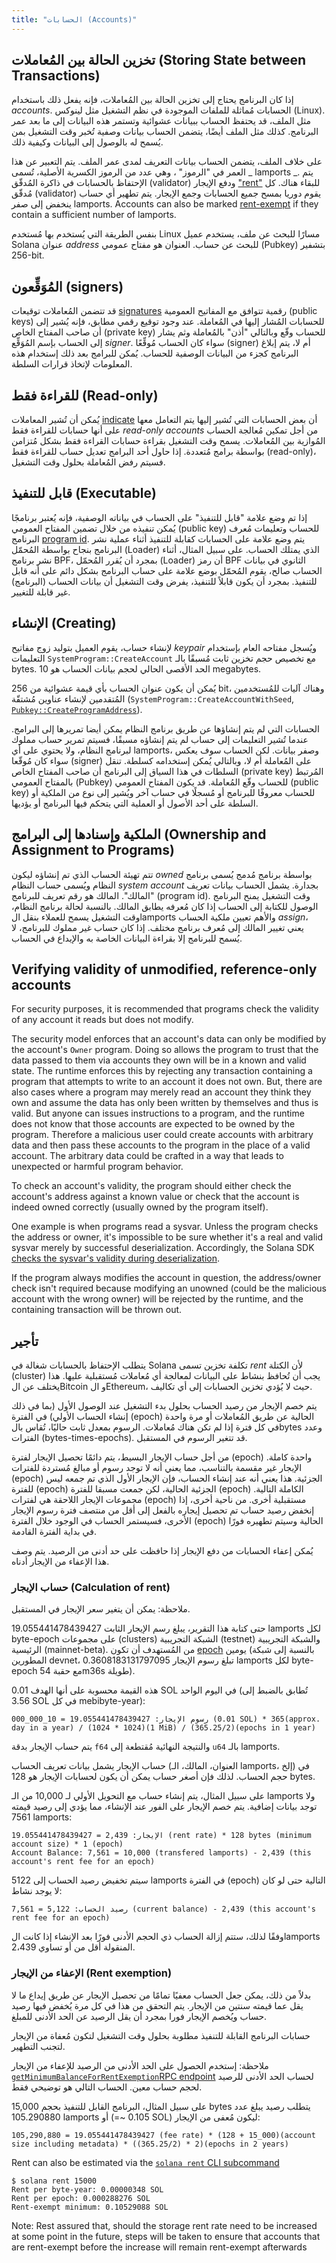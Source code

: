 ```yaml
---
title: "الحسابات (Accounts)"
---
```


## تخزين الحالة بين المُعاملات (Storing State between Transactions)

إذا كان البرنامج يحتاج إلى تخزين الحالة بين المُعاملات، فإنه يفعل ذلك باستخدام _accounts_. الحسابات مُماثلة للملفات الموجودة في نظم التشغيل مثل لينوكس (Linux). مثل الملف، قد يحتفظ الحساب ببيانات عشوائية وتستمر هذه البيانات إلى ما بعد عمر البرنامج. كذلك مثل الملف أيضًا، يتضمن الحساب بيانات وصفية تُخبر وقت التشغيل بمن يُسمح له بالوصول إلى البيانات وكيفية ذلك.

على خلاف الملف، يتضمن الحساب بيانات التعريف لمدى عمر الملف. يتم التعبير عن هذا العمر في "الرموز" ، وهي عدد من الرموز الكسرية الأصلية، تُسمى _ lamports _. يتم الإحتفاظ بالحسابات في ذاكرة المُدقّق (validator) ودفع الإيجار ["rent"](#rent) للبقاء هناك. كل مُدقّق (validator) يقوم دوريا بمسح جميع الحسابات وجمع الإيجار. يتم تطهير أي حساب ينخفض إلى صفر lamports. Accounts can also be marked [rent-exempt](#rent-exemption) if they contain a sufficient number of lamports.

بنفس الطريقة التي يُستخدم بها مُستخدم Linux مسارًا للبحث عن ملف، يستخدم عميل Solana عنوان _address_ للبحث عن حساب. العنوان هو مفتاح عمومي (Pubkey) بتشفير 256-bit.

## المُوَقِّعون (signers)

قد تتضمن المُعاملات توقيعات [signatures](terminology.md#signature) رقمية تتوافق مع المفاتيح العمومية (public keys) للحسابات المُشار إليها في المُعاملة. عند وجود توقيع رقمي مطابق، فإنه يُشير إلى أن صاحب المفتاح الخاص (private key) للحساب وقّع وبالتالي "أذن" بالمُعاملة وثم يشار إلى الحساب بإسم المُوَقِّع _signer_. سواء كان الحساب مُوقِّعًا (signer) أم لا، يتم إبلاغ البرنامج كجزء من البيانات الوصفية للحساب. يُمكن للبرامج بعد ذلك إستخدام هذه المعلومات لإتخاذ قرارات السلطة.

## للقراءة فقط (Read-only)

يُمكن أن تُشير المعاملات [indicate](transactions.md#message-header-format) أن بعض الحسابات التي تُشير إليها يتم التعامل معها على أنها حسابات للقراءة فقط _read-only accounts_ من أجل تمكين مُعالجة الحساب المُوازية بين المُعاملات. يسمح وقت التشغيل بقراءة حسابات القراءة فقط بشكل مُتزامن بواسطة برامج مُتعددة. إذا حاول أحد البرامج تعديل حساب للقراءة فقط (read-only)، فسيتم رفض المُعاملة بحلول وقت التشغيل.

## قابل للتنفيذ (Executable)

إذا تم وضع علامة "قابل للتنفيذ" على الحساب في بياناته الوصفية، فإنه يُعتبر برنامجًا يُمكن تنفيذه من خلال تضمين المفتاح العمومي (public key) للحساب وتعليمات مُعرف البرنامج [program id](transactions.md#program-id). يتم وضع علامة على الحسابات كقابلة للتنفيذ أثناء عملية نشر البرنامج بنجاح بواسطة المُحمّل (Loader) الذي يمتلك الحساب. على سبيل المثال، أثناء نشر برنامج BPF، بمجرد أن يُقرر المُحمّل (Loader) أن رمز BPF الثانوي في بيانات الحساب صالح، يقوم المُحمّل بوضع علامة على حساب البرنامج بشكل دائم على أنه قابل للتنفيذ. بمجرد أن يكون قابلاً للتنفيذ، يفرض وقت التشغيل أن بيانات الحساب (البرنامج) غير قابلة للتغيير.

## الإنشاء (Creating)

لإنشاء حساب، يقوم العميل بتوليد زوج مفاتيح _keypair_ ويُسجل مفتاحه العام بإستخدام التعليمات `SystemProgram::CreateAccount` مع تخصيص حجم تخزين ثابت مُسبقًا بالـ bytes. الحد الأقصى الحالي لحجم بيانات الحساب هو 10 megabytes.

يُمكن أن يكون عنوان الحساب بأي قيمة عشوائية من 256 bit، وهناك آليات للمُستخدمين المُتقدمين لإنشاء عناوين مُشتقّة (`SystemProgram::CreateAccountWithSeed`, [`Pubkey::CreateProgramAddress`](calling-between-programs.md#program-derived-addresses)).

الحسابات التي لم يتم إنشاؤها عن طريق برنامج النظام يمكن أيضا تمريرها إلى البرامج. عندما تُشير التعليمات إلى حساب لم يتم إنشاؤه مسبقًا، فسيتم تمرير حساب مملوك لبرنامج النظام، ولا يحتوي على أي lamports، وصفر بيانات. لكن الحساب سوف يعكس سواء كان مُوقّعا (signer) على المُعاملة أم لا، وبالتالي يُمكن إستخدامه كسلطة. تنقل السلطات في هذا السياق إلى البرنامج أن صاحب المفتاح الخاص (private key) المُرتبط بالمفتاح العمومي (Pubkey) للحساب وقّع المُعاملة. قد يكون المفتاح العمومي (public key) للحساب معروفًا للبرنامج أو مُسجلًا في حساب آخر ويُشير إلى نوع من الملكية أو السلطة على أحد الأصول أو العملية التي يتحكم فيها البرنامج أو يؤديها.

## الملكية وإسنادها إلى البرامج (Ownership and Assignment to Programs)

تتم تهيئة الحساب الذي تم إنشاؤه ليكون _owned_ بواسطة برنامج مُدمج يُسمى برنامج النظام ويُسمى حساب النظام _system account_ بجدارة. يشمل الحساب بيانات تعريف "المالك". المالك هو رقم تعريف للبرنامج (program id). وقت التشغيل يمنح البرنامج الوصول للكتابة إلى الحساب إذا كان مُعرفه يطابق المالك. بالنسبة لحالة برنامج النظام، وقت التشغيل يسمح للعملاء بنقل الlamports والأهم تعيين ملكية الحساب _assign_، يعني تغيير المالك إلى مُعرف برنامج مختلف. إذا كان حساب غير مملوك للبرنامج، لا يُسمح للبرنامج إلا بقراءة البيانات الخاصة به والإيداع في الحساب.

## Verifying validity of unmodified, reference-only accounts

For security purposes, it is recommended that programs check the validity of any account it reads but does not modify.

The security model enforces that an account's data can only be modified by the account's `Owner` program. Doing so allows the program to trust that the data passed to them via accounts they own will be in a known and valid state. The runtime enforces this by rejecting any transaction containing a program that attempts to write to an account it does not own. But, there are also cases where a program may merely read an account they think they own and assume the data has only been written by themselves and thus is valid. But anyone can issues instructions to a program, and the runtime does not know that those accounts are expected to be owned by the program. Therefore a malicious user could create accounts with arbitrary data and then pass these accounts to the program in the place of a valid account. The arbitrary data could be crafted in a way that leads to unexpected or harmful program behavior.

To check an account's validity, the program should either check the account's address against a known value or check that the account is indeed owned correctly (usually owned by the program itself).

One example is when programs read a sysvar. Unless the program checks the address or owner, it's impossible to be sure whether it's a real and valid sysvar merely by successful deserialization. Accordingly, the Solana SDK [checks the sysvar's validity during deserialization](https://github.com/solana-labs/solana/blob/a95675a7ce1651f7b59443eb146b356bc4b3f374/sdk/program/src/sysvar/mod.rs#L65).

If the program always modifies the account in question, the address/owner check isn't required because modifying an unowned (could be the malicious account with the wrong owner) will be rejected by the runtime, and the containing transaction will be thrown out.

## تأجير

يتطلب الإحتفاظ بالحسابات شغالة في Solana تكلفة تخزين تسمى _rent_ لأن الكتلة (cluster) يجب أن تُحافظ بنشاط على البيانات لمعالجة أي مُعاملات مُستقبلية عليها. هذا يختلف عن الBitcoin و الEthereum، حيث لا يُؤدي تخزين الحسابات إلى أي تكاليف.

يتم خصم الإيجار من رصيد الحساب بحلول بدء التشغيل عند الوصول الأول (بما في ذلك إنشاء الحساب الأولي) في الفترة (epoch) الحالية عن طريق المُعاملات أو مرة واحدة في كل فترة إذا لم تكن هناك مُعاملات. الرسوم بمعدل ثابت حاليًا، تُقاس بالbytes وعدد الفترات (bytes-times-epochs). قد تتغير الرسوم في المستقبل.

من أجل حساب الإيجار البسيط، يتم دائمًا تحصيل الإيجار لفترة (epoch) واحدة كاملة. الإيجار غير مقسمة بالتناسب، مما يعني أنه لا توجد رسوم أو مبالغ مُستردة للفترات (epoch) الجزئية. هذا يعني أنه عند إنشاء الحساب، فإن الإيجار الأول الذي تم جمعه ليس للفترة (epoch) الجزئية الحالية، لكن جمعت مسبقا للفترة (epoch) الكاملة التالية. مجموعات الإيجار اللاحقة هي لفترات (epoch) مستقبلية أخرى. من ناحية أخرى، إذا إنخفض رصيد حساب تم تحصيل إيجاره بالفعل إلى أقل من منتصف فترة رسوم الإيجار الأخرى، فسيستمر الحساب في الوجود خلال الفترة (epoch) الحالية وسيتم تطهيره فورًا في بداية الفترة القادمة.

يُمكن إعفاء الحسابات من دفع الإيجار إذا حافظت على حد أدنى من الرصيد. يتم وصف هذا الإعفاء من الإيجار أدناه.

### حساب الإيجار (Calculation of rent)

ملاحظة: يمكن أن يتغير سعر الإيجار في المستقبل.

حتى كتابة هذا التقرير، يبلغ رسم الإيجار الثابت 19.055441478439427 lamports لكل byte-epoch على مجموعات (clusters) الشبكة التجريبية (testnet) والشبكة التجريبية الرئيسية (mainnet-beta). من المُستهدف أن تكون [epoch](terminology.md#epoch) يومين (بالنسبة إلى شبكة المطورين devnet، تبلغ رسوم الإيجار 0.3608183131797095 lamports لكل byte-epoch مع حقبة 54m36s طويلة).

هذه القيمة محسوبة على أنها الهدف 0.01 SOL في اليوم الواحد (تُطابق بالضبط إلى 3.56 SOL في كل mebibyte-year):

```text
رسوم الإيجار: 19.055441478439427 = 10_000_000 (0.01 SOL) * 365(approx. day in a year) / (1024 * 1024)(1 MiB) / (365.25/2)(epochs in 1 year)
```

يتم حساب الإيجار بدقة `f64` والنتيجة النهائية مُقتطعة إلى `u64` بالـ lamports.

حساب الإيجار يشمل بيانات تعريف الحساب (العنوان، المالك، الـ lamports، إلخ) في حجم الحساب. لذلك فإن أصغر حساب يمكن أن يكون لحسابات الإيجار هو 128 bytes.

على سبيل المثال، يتم إنشاء حساب مع التحويل الأولي لـ 10,000 من الـ lamports ولا توجد بيانات إضافية. يتم خصم الإيجار على الفور عند الإنشاء، مما يؤدي إلى رصيد قيمته 7561 lamports:

```text
الإيجار: 2,439 = 19.055441478439427 (rent rate) * 128 bytes (minimum account size) * 1 (epoch)
Account Balance: 7,561 = 10,000 (transfered lamports) - 2,439 (this account's rent fee for an epoch)
```

سيتم تخفيض رصيد الحساب إلى 5122 lamports في الفترة (epoch) التالية حتى لو كان لا يوجد نشاط:

```text
رصيد الحساب: 5,122 = 7,561 (current balance) - 2,439 (this account's rent fee for an epoch)
```

وفقًا لذلك، ستتم إزالة الحساب ذي الحجم الأدنى فورًا بعد الإنشاء إذا كانت الlamports المنقولة أقل من أو تساوي 2،439.

### الإعفاء من الإيجار (Rent exemption)

بدلاً من ذلك، يمكن جعل الحساب معفيًا تمامًا من تحصيل الإيجار عن طريق إيداع ما لا يقل عما قيمته سنتين من الإيجار. يتم التحقق من هذا في كل مرة يُخفض فيها رصيد حساب ويُخصم الإيجار فورا بمجرد أن يقل الرصيد عن الحد الأدنى للمبلغ.

حسابات البرنامج القابلة للتنفيذ مطلوبة بحلول وقت التشغيل لتكون مُعفاة من الإيجار لتجنب التطهير.

ملاحظة: إستخدم الحصول على الحد الأدنى من الرصيد للإعفاء من الإيجار [`getMinimumBalanceForRentExemption`RPC endpoint](developing/clients/jsonrpc-api.md#getminimumbalanceforrentexemption) لحساب الحد الأدنى للرصيد لحجم حساب معين. الحساب التالي هو توضيحي فقط.

على سبيل المثال، البرنامج القابل للتنفيذ بحجم 15,000 bytes يتطلب رصيد يبلغ عدد 105.290880 lamports أو (=~ 0.105 SOL) ليكون مُعفى من الإيجار:

```text
105,290,880 = 19.055441478439427 (fee rate) * (128 + 15_000)(account size including metadata) * ((365.25/2) * 2)(epochs in 2 years)
```

Rent can also be estimated via the [`solana rent` CLI subcommand](cli/usage.md#solana-rent)

```text
$ solana rent 15000
Rent per byte-year: 0.00000348 SOL
Rent per epoch: 0.000288276 SOL
Rent-exempt minimum: 0.10529088 SOL
```

Note: Rest assured that, should the storage rent rate need to be increased at some point in the future, steps will be taken to ensure that accounts that are rent-exempt before the increase will remain rent-exempt afterwards
